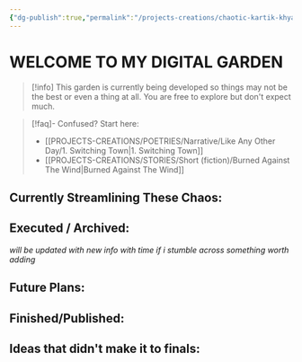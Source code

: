 ```yaml
---
{"dg-publish":true,"permalink":"/projects-creations/chaotic-kartik-khyaal-and-khoj-digital-garden-homepage/","tags":["gardenEntry"],"created":"2025-02-17T20:45:20.305+05:30","updated":"2025-03-05T23:35:04.059+05:30"}
---
```


# WELCOME TO MY DIGITAL GARDEN 


> [!info]
> This garden is currently being developed so things may not be the best or even a thing at all. You are free to explore but don't expect much. 


> [!faq]- Confused? Start here:
> - [[PROJECTS-CREATIONS/POETRIES/Narrative/Like Any Other Day/1. Switching Town\|1. Switching Town]]
> - [[PROJECTS-CREATIONS/STORIES/Short (fiction)/Burned Against The Wind\|Burned Against The Wind]]


## Currently Streamlining These Chaos:



## Executed / Archived:
*will be updated with new info with time if i stumble across something worth adding*


## Future Plans:


## Finished/Published:


## Ideas that didn't make it to finals:

